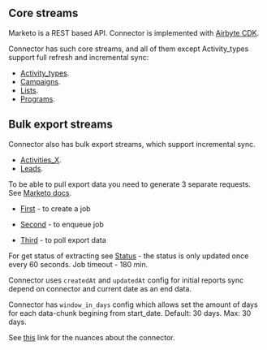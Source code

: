 ## Core streams

Marketo is a REST based API. Connector is implemented with
[Airbyte CDK](https://docs.airbyte.io/connector-development/cdk-python).

Connector has such core streams, and all of them except Activity_types support full refresh and
incremental sync:

- [Activity_types](https://developers.marketo.com/rest-api/endpoint-reference/lead-database-endpoint-reference/#!/Activities/getAllActivityTypesUsingGET).
- [Campaigns](https://developers.marketo.com/rest-api/endpoint-reference/lead-database-endpoint-reference/#!/Campaigns/getCampaignsUsingGET).
- [Lists](https://developers.marketo.com/rest-api/endpoint-reference/lead-database-endpoint-reference/#!/Static_Lists/getListByIdUsingGET).
- [Programs](https://developers.marketo.com/rest-api/endpoint-reference/asset-endpoint-reference/#!/Programs/browseProgramsUsingGET).

## Bulk export streams

Connector also has bulk export streams, which support incremental sync.

- [Activities_X](https://developers.marketo.com/rest-api/endpoint-reference/lead-database-endpoint-reference/#!/Activities/getLeadActivitiesUsingGET).
- [Leads](https://developers.marketo.com/rest-api/endpoint-reference/lead-database-endpoint-reference/#!/Leads/getLeadByIdUsingGET).

To be able to pull export data you need to generate 3 separate requests. See
[Marketo docs](https://developers.marketo.com/rest-api/bulk-extract/bulk-lead-extract/).

- [First](https://developers.marketo.com/rest-api/endpoint-reference/lead-database-endpoint-reference/#/Bulk_Export_Leads/createExportLeadsUsingPOST) -
  to create a job

- [Second](https://developers.marketo.com/rest-api/endpoint-reference/lead-database-endpoint-reference/#/Bulk_Export_Leads/enqueueExportLeadsUsingPOST) -
  to enqueue job

- [Third](https://developers.marketo.com/rest-api/endpoint-reference/lead-database-endpoint-reference/#!/Bulk_Export_Leads/getExportLeadsFileUsingGET) -
  to poll export data

For get status of extracting see
[Status](https://developers.marketo.com/rest-api/endpoint-reference/lead-database-endpoint-reference/#!/Bulk_Export_Leads/getExportLeadsStatusUsingGET) -
the status is only updated once every 60 seconds. Job timeout - 180 min.

Connector uses `createdAt` and `updatedAt` config for initial reports sync depend on connector and
current date as an end data.

Connector has `window_in_days` config which allows set the amount of days for each data-chunk
begining from start_date. Default: 30 days. Max: 30 days.

See [this](https://docs.airbyte.io/integrations/sources/marketo) link for the nuances about the
connector.
